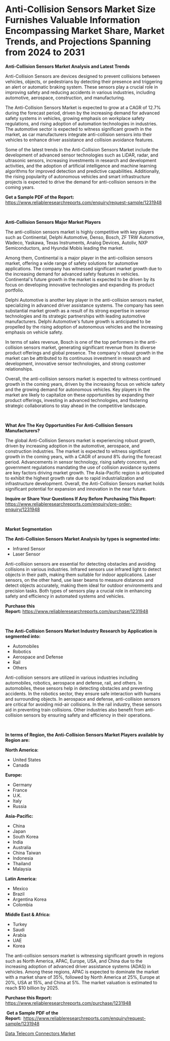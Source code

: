 <p><h1>Anti-Collision Sensors Market Size Furnishes Valuable Information Encompassing Market Share, Market Trends, and Projections Spanning from 2024 to 2031</h1></p><p><strong>Anti-Collision Sensors Market Analysis and Latest Trends</strong></p>
<p><p>Anti-Collision Sensors are devices designed to prevent collisions between vehicles, objects, or pedestrians by detecting their presence and triggering an alert or automatic braking system. These sensors play a crucial role in improving safety and reducing accidents in various industries, including automotive, aerospace, construction, and manufacturing.</p><p>The Anti-Collision Sensors Market is expected to grow at a CAGR of 12.7% during the forecast period, driven by the increasing demand for advanced safety systems in vehicles, growing emphasis on workplace safety regulations, and rising adoption of automation technologies in industries. The automotive sector is expected to witness significant growth in the market, as car manufacturers integrate anti-collision sensors into their vehicles to enhance driver assistance and collision avoidance features.</p><p>Some of the latest trends in the Anti-Collision Sensors Market include the development of advanced sensor technologies such as LiDAR, radar, and ultrasonic sensors, increasing investments in research and development activities, and the adoption of artificial intelligence and machine learning algorithms for improved detection and predictive capabilities. Additionally, the rising popularity of autonomous vehicles and smart infrastructure projects is expected to drive the demand for anti-collision sensors in the coming years.</p></p>
<p><strong>Get a Sample PDF of the Report:&nbsp;</strong> <a href="https://www.reliableresearchreports.com/enquiry/request-sample/1231948">https://www.reliableresearchreports.com/enquiry/request-sample/1231948</a></p>
<p>&nbsp;</p>
<p><strong>Anti-Collision Sensors Major Market Players</strong></p>
<p><p>The anti-collision sensors market is highly competitive with key players such as Continental, Delphi Automotive, Denso, Bosch, ZF TRW Automotive, Wadeco, Yaskawa, Texas Instruments, Analog Devices, Autoliv, NXP Semiconductors, and Hyundai Mobis leading the market.</p><p>Among them, Continental is a major player in the anti-collision sensors market, offering a wide range of safety solutions for automotive applications. The company has witnessed significant market growth due to the increasing demand for advanced safety features in vehicles. Continental's future growth in the market is expected to be driven by its focus on developing innovative technologies and expanding its product portfolio.</p><p>Delphi Automotive is another key player in the anti-collision sensors market, specializing in advanced driver assistance systems. The company has seen substantial market growth as a result of its strong expertise in sensor technologies and its strategic partnerships with leading automotive manufacturers. Delphi Automotive's future growth is anticipated to be propelled by the rising adoption of autonomous vehicles and the increasing emphasis on vehicle safety.</p><p>In terms of sales revenue, Bosch is one of the top performers in the anti-collision sensors market, generating significant revenue from its diverse product offerings and global presence. The company's robust growth in the market can be attributed to its continuous investment in research and development, innovative sensor technologies, and strong customer relationships.</p><p>Overall, the anti-collision sensors market is expected to witness continued growth in the coming years, driven by the increasing focus on vehicle safety and the growing demand for autonomous vehicles. Key players in the market are likely to capitalize on these opportunities by expanding their product offerings, investing in advanced technologies, and fostering strategic collaborations to stay ahead in the competitive landscape.</p></p>
<p>&nbsp;</p>
<p><strong>What Are The Key Opportunities For Anti-Collision Sensors Manufacturers?</strong></p>
<p><p>The global Anti-Collision Sensors market is experiencing robust growth, driven by increasing adoption in the automotive, aerospace, and construction industries. The market is expected to witness significant growth in the coming years, with a CAGR of around 8% during the forecast period. Advancements in sensor technology, rising safety concerns, and government regulations mandating the use of collision avoidance systems are key factors driving market growth. The Asia-Pacific region is anticipated to exhibit the highest growth rate due to rapid industrialization and infrastructure development. Overall, the Anti-Collision Sensors market holds significant potential for expansion and innovation in the near future.</p></p>
<p><strong>Inquire or Share Your Questions If Any Before Purchasing This Report:</strong> <a href="https://www.reliableresearchreports.com/enquiry/pre-order-enquiry/1231948">https://www.reliableresearchreports.com/enquiry/pre-order-enquiry/1231948</a></p>
<p>&nbsp;</p>
<p><strong>Market Segmentation</strong></p>
<p><strong>The Anti-Collision Sensors Market Analysis by types is segmented into:</strong></p>
<p><ul><li>Infrared Sensor</li><li>Laser Sensor</li></ul></p>
<p><p>Anti-collision sensors are essential for detecting obstacles and avoiding collisions in various industries. Infrared sensors use infrared light to detect objects in their path, making them suitable for indoor applications. Laser sensors, on the other hand, use laser beams to measure distances and detect objects accurately, making them ideal for outdoor environments and precision tasks. Both types of sensors play a crucial role in enhancing safety and efficiency in automated systems and vehicles.</p></p>
<p><strong>Purchase this Report:&nbsp;</strong><a href="https://www.reliableresearchreports.com/purchase/1231948">https://www.reliableresearchreports.com/purchase/1231948</a></p>
<p>&nbsp;</p>
<p><strong>The Anti-Collision Sensors Market Industry Research by Application is segmented into:</strong></p>
<p><ul><li>Automobiles</li><li>Robotics</li><li>Aerospace and Defense</li><li>Rail</li><li>Others</li></ul></p>
<p><p>Anti-collision sensors are utilized in various industries including automobiles, robotics, aerospace and defense, rail, and others. In automobiles, these sensors help in detecting obstacles and preventing accidents. In the robotics sector, they ensure safe interaction with humans and surrounding objects. In aerospace and defense, anti-collision sensors are critical for avoiding mid-air collisions. In the rail industry, these sensors aid in preventing train collisions. Other industries also benefit from anti-collision sensors by ensuring safety and efficiency in their operations.</p></p>
<p>&nbsp;</p>
<p><strong>In terms of Region, the Anti-Collision Sensors Market Players available by Region are:</strong></p>
<p>
    <p> <strong> North America: </strong>
        <ul>
            <li>United States</li>
            <li>Canada</li>
        </ul>
        </p> 
    <p> <strong> Europe: </strong>
        <ul>
            <li>Germany</li>
            <li>France</li>
            <li>U.K.</li>
            <li>Italy</li>
            <li>Russia</li>
        </ul>
        </p> 
    <p> <strong> Asia-Pacific: </strong>
        <ul>
            <li>China</li>
            <li>Japan</li>
            <li>South Korea</li>
            <li>India</li>
            <li>Australia</li>
            <li>China Taiwan</li>
            <li>Indonesia</li>
            <li>Thailand</li>
            <li>Malaysia</li>
        </ul>
        </p> 
    <p> <strong> Latin America: </strong>
        <ul>
            <li>Mexico</li>
            <li>Brazil</li>
            <li>Argentina Korea</li>
            <li>Colombia</li>
        </ul>
        </p> 
    <p> <strong> Middle East & Africa: </strong>
        <ul>
            <li>Turkey</li>
            <li>Saudi</li>
            <li>Arabia</li>
            <li>UAE</li>
            <li>Korea</li>
        </ul>
    </p>
    </p>
<p><p>The anti-collision sensors market is witnessing significant growth in regions such as North America, APAC, Europe, USA, and China due to the increasing adoption of advanced driver assistance systems (ADAS) in vehicles. Among these regions, APAC is expected to dominate the market with a market share of 35%, followed by North America at 25%, Europe at 20%, USA at 15%, and China at 5%. The market valuation is estimated to reach $10 billion by 2025.</p></p>
<p><strong>Purchase this Report: </strong><a href="https://www.reliableresearchreports.com/purchase/1231948">https://www.reliableresearchreports.com/purchase/1231948</a></p>
<p>&nbsp;<strong>Get a Sample PDF of the Report:&nbsp;&nbsp;</strong><a href="https://www.reliableresearchreports.com/enquiry/request-sample/1231948">https://www.reliableresearchreports.com/enquiry/request-sample/1231948</a></p>
<p><strong></strong></p>
<p><p><a href="https://github.com/lbird53714/Market-Research-Report-List-3/blob/main/data-telecom-connectors-market.md">Data Telecom Connectors Market</a></p></p>